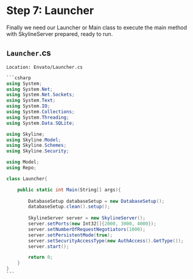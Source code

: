 # Step 7: Launcher

Finally we need our Launcher or Main class to execute the main method with SkylineServer prepared, ready to run.&#x20;

## `Launcher`.cs

`Location: Envato/Launcher.cs`

````csharp
```csharp
using System;
using System.Net;
using System.Net.Sockets;
using System.Text;
using System.IO;
using System.Collections;
using System.Threading;
using System.Data.SQLite;

using Skyline;
using Skyline.Model;
using Skyline.Schemes;
using Skyline.Security;

using Model;
using Repo;

class Launcher{

    public static int Main(String[] args){
        
        DatabaseSetup databaseSetup = new DatabaseSetup();
        databaseSetup.clean().setup();
    
        SkylineServer server = new SkylineServer();
        server.setPorts(new Int32[]{2000, 3000, 4000});
        server.setNumberOfRequestNegotiators(1000);
        server.setPersistentMode(true);
        server.setSecurityAccessType(new AuthAccess().GetType());
        server.start();

        return 0;
    }
}
```
````
